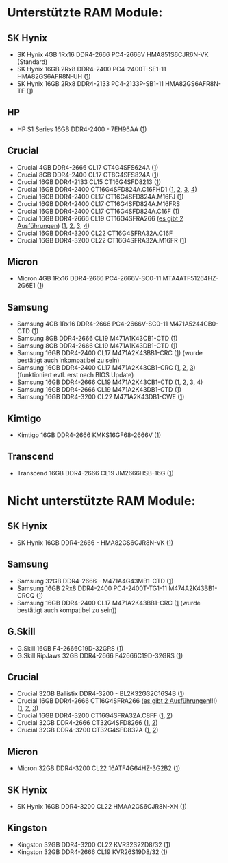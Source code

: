# Unterstützte RAM Module:

## SK Hynix
- SK Hynix 4GB  1Rx16 DDR4-2666 PC4-2666V HMA851S6CJR6N-VK (Standard)  
- SK Hynix 16GB 2Rx8  DDR4-2400 PC4-2400T-SE1-11 HMA82GS6AFR8N-UH ([1](https://www.mydealz.de/comments/permalink/37572566))  
- SK Hynix 16GB 2Rx8  DDR4-2133 PC4-2133P-SB1-11 HMA82GS6AFR8N-TF ([1](https://github.com/R3NE07/Futro-S740/pull/6#issue-1467998911))  

## HP
- HP S1 Series 16GB DDR4-2400 - 7EH96AA ([1](https://www.mydealz.de/comments/permalink/37765201))  

## Crucial
- Crucial 4GB DDR4-2666 CL17 CT4G4SFS624A ([1](https://www.mydealz.de/comments/permalink/37875518))  
- Crucial 8GB DDR4-2400 CL17 CT8G4SFS824A ([1](https://www.mydealz.de/comments/permalink/37711950))  
- Crucial 16GB DDR4-2133 CL15 CT16G4SFD8213 ([1](https://www.mydealz.de/comments/permalink/37675240))  
- Crucial 16GB DDR4-2400 CT16G4SFD824A.C16FHD1 ([1](https://www.mydealz.de/comments/permalink/37684907), [2](https://www.mydealz.de/comments/permalink/37698423), [3](https://www.mydealz.de/comments/permalink/37736092), [4](https://www.mydealz.de/comments/permalink/37758713))  
- Crucial 16GB DDR4-2400 CL17 CT16G4SFD824A.M16FJ ([1](https://www.mydealz.de/comments/permalink/37868599))  
- Crucial 16GB DDR4-2400 CL17 CT16G4SFD824A.M16FRS  
- Crucial 16GB DDR4-2400 CL17 CT16G4SFD824A.C16F ([1](https://www.mydealz.de/comments/permalink/37758713))  
- Crucial 16GB DDR4-2666 CL19 CT16G4SFRA266 ([es gibt 2 Ausführungen](https://www.mydealz.de/comments/permalink/37675998)) ([1](https://www.mydealz.de/comments/permalink/37454722), [2](https://www.mydealz.de/comments/permalink/37657476), [3](https://www.mydealz.de/comments/permalink/37674082), [4](https://www.mydealz.de/comments/permalink/37710822))  
- Crucial 16GB DDR4-3200 CL22 CT16G4SFRA32A.C16F  
- Crucial 16GB DDR4-3200 CL22 CT16G4SFRA32A.M16FR ([1](https://www.mydealz.de/comments/permalink/38300891))  

## Micron
- Micron 4GB 1Rx16 DDR4-2666 PC4-2666V-SC0-11 MTA4ATF51264HZ-2G6E1 ([1](https://github.com/R3NE07/Futro-S740/pull/7#issue-1470022523))  

## Samsung
- Samsung 4GB 1Rx16 DDR4-2666 PC4-2666V-SC0-11 M471A5244CB0-CTD ([1](https://github.com/R3NE07/Futro-S740/pull/7#issue-1470022523))  
- Samsung 8GB DDR4-2666 CL19 M471A1K43CB1-CTD ([1](https://www.mydealz.de/comments/permalink/37758713))  
- Samsung 8GB DDR4-2666 CL19 M471A1K43DB1-CTD ([1](https://www.mydealz.de/comments/permalink/37673934))  
- Samsung 16GB DDR4-2400 CL17 M471A2K43BB1-CRC ([1](https://www.mydealz.de/comments/permalink/38327555)) (wurde bestätigt auch inkompatibel zu sein)  
- Samsung 16GB DDR4-2400 CL17 M471A2K43CB1-CRC ([1](https://www.mydealz.de/comments/permalink/37675240), [2](https://www.mydealz.de/comments/permalink/37775352), [3](https://www.mydealz.de/comments/permalink/37812712)) (funktioniert evtl. erst nach BIOS Update)  
- Samsung 16GB DDR4-2666 CL19 M471A2K43CB1-CTD ([1](https://www.mydealz.de/comments/permalink/37675240), [2](https://www.mydealz.de/comments/permalink/37737205), [3](https://www.mydealz.de/comments/permalink/38169890), [4](https://www.mydealz.de/comments/permalink/38173450))  
- Samsung 16GB DDR4-2666 CL19 M471A2K43DB1-CTD ([1](https://www.mydealz.de/comments/permalink/37675240))  
- Samsung 16GB DDR4-3200 CL22 M471A2K43DB1-CWE ([1]([https://github.com/R3NE07/Futro-S740/pull/17](https://github.com/R3NE07/Futro-S740/pull/17#issue-1602872350)))  

## Kimtigo
- Kimtigo 16GB DDR4-2666 KMKS16GF68-2666V ([1](https://www.mydealz.de/comments/permalink/37675240))  

## Transcend
- Transcend 16GB DDR4-2666 CL19 JM2666HSB-16G ([1](https://www.mydealz.de/comments/permalink/37868599))  

# Nicht unterstützte RAM Module:

## SK Hynix
- SK Hynix 16GB DDR4-2666 - HMA82GS6CJR8N-VK ([1](https://www.mydealz.de/comments/permalink/37716743))  

## Samsung
- Samsung 32GB DDR4-2666 - M471A4G43MB1-CTD ([1](https://www.mydealz.de/comments/permalink/37620818))  
- Samsung 16GB 2Rx8 DDR4-2400 PC4-2400T-TG1-11 M474A2K43BB1-CRCQ ([1](https://github.com/R3NE07/Futro-S740/pull/7#issue-1470022523))  
- Samsung 16GB DDR4-2400 CL17 M471A2K43BB1-CRC ([1](https://www.mydealz.de/comments/permalink/39072222) (wurde bestätigt auch kompatibel zu sein))  

## G.Skill
- G.Skill 16GB F4-2666C19D-32GRS ([1](https://www.mydealz.de/comments/permalink/37621227))  
- G.Skill RipJaws 32GB DDR4-2666 F42666C19D-32GRS ([1](https://www.mydealz.de/comments/permalink/37621219))  

## Crucial
- Crucial 32GB Ballistix DDR4-3200 - BL2K32G32C16S4B ([1](https://www.mydealz.de/comments/permalink/37621382))  
- Crucial 16GB DDR4-2666 CT16G4SFRA266 ([es gibt 2 Ausführungen](https://www.mydealz.de/comments/permalink/37675998)!!!) ([1](https://www.mydealz.de/comments/permalink/37684741), [2](https://www.mydealz.de/comments/permalink/37684700), [3](https://www.mydealz.de/comments/permalink/37702741))
- Crucial 16GB DDR4-3200 CT16G4SFRA32A.C8FF ([1](https://github.com/R3NE07/Futro-S740/pull/10), [2](https://github.com/R3NE07/Futro-S740/pull/13#issue-1556960486))  
- Crucial 32GB DDR4-2666 CT32G4SFD8266 ([1](https://www.mydealz.de/comments/permalink/37671092), [2](https://www.mydealz.de/comments/permalink/37835112))  
- Crucial 32GB DDR4-3200 CT32G4SFD832A ([1](https://www.mydealz.de/comments/permalink/37660073), [2](https://www.mydealz.de/comments/permalink/37660093))  

## Micron
- Micron 32GB DDR4-3200 CL22 16ATF4G64HZ-3G2B2 ([1](https://www.mydealz.de/comments/permalink/37758713))  

## SK Hynix
- SK Hynix 16GB DDR4-3200 CL22 HMAA2GS6CJR8N-XN ([1](https://www.mydealz.de/comments/permalink/37758713))  

## Kingston
- Kingston 32GB DDR4-3200 CL22 KVR32S22D8/32 ([1](https://www.mydealz.de/comments/permalink/37758088))  
- Kingston 32GB DDR4-2666 CL19 KVR26S19D8/32 ([1](https://github.com/R3NE07/Futro-S740/pull/6#issuecomment-1330603015))
